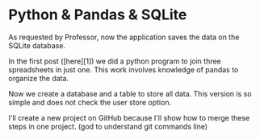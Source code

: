 # Python &amp; Pandas &amp; SQLite

As requested by Professor, now the application saves the data on the SQLite database. 

In the first post ([here][1]) we did a python program to join three spreadsheets in just one. This work involves knowledge of pandas to organize the data.  

Now we create a database and a table to store all data.  This version is so simple and does not check the user store option. 

I'll create a new project on GitHub because I'll show how to merge these steps in one project. (god to understand git commands line)
